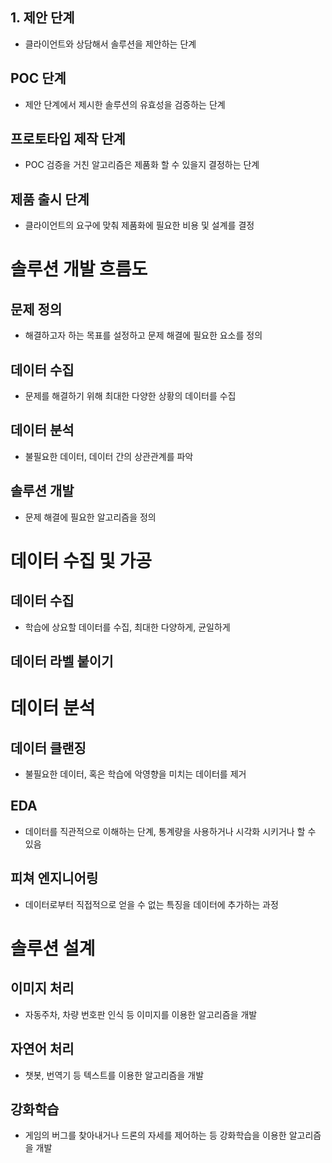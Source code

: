 ## 1. 제안 단계
- 클라이언트와 상담해서 솔루션을 제안하는 단계

## POC 단계
- 제안 단계에서 제시한 솔루션의 유효성을 검증하는 단계

## 프로토타입 제작 단계
- POC 검증을 거친 알고리즘은 제품화 할 수 있을지 결정하는 단계

## 제품 출시 단계
- 클라이언트의 요구에 맞춰 제품화에 필요한 비용 및 설계를 결정

# 솔루션 개발 흐름도
## 문제 정의
- 해결하고자 하는 목표를 설정하고 문제 해결에 필요한 요소를 정의

## 데이터 수집
- 문제를 해결하기 위해 최대한 다양한 상황의 데이터를 수집

## 데이터 분석
- 불필요한 데이터, 데이터 간의 상관관계를 파악

## 솔루션 개발
- 문제 해결에 필요한 알고리즘을 정의

# 데이터 수집 및 가공
## 데이터 수집
- 학습에 상요할 데이터를 수집, 최대한 다양하게, 균일하게 
## 데이터 라벨 붙이기

# 데이터 분석
## 데이터 클랜징
- 불필요한 데이터, 혹은 학습에 악영향을 미치는 데이터를 제거
## EDA
- 데이터를 직관적으로 이해하는 단계, 통계량을 사용하거나 시각화 시키거나 할 수 있음
## 피쳐 엔지니어링
- 데이터로부터 직접적으로 얻을 수 없는 특징을 데이터에 추가하는 과정 

# 솔루션 설계
## 이미지 처리 
- 자동주차, 차량 번호판 인식 등 이미지를 이용한 알고리즘을 개발
## 자연어 처리
- 챗봇, 번역기 등 텍스트를 이용한 알고리즘을 개발
## 강화학습
- 게임의 버그를 찾아내거나 드론의 자세를 제어하는 등 강화학습을 이용한 알고리즘을 개발

##